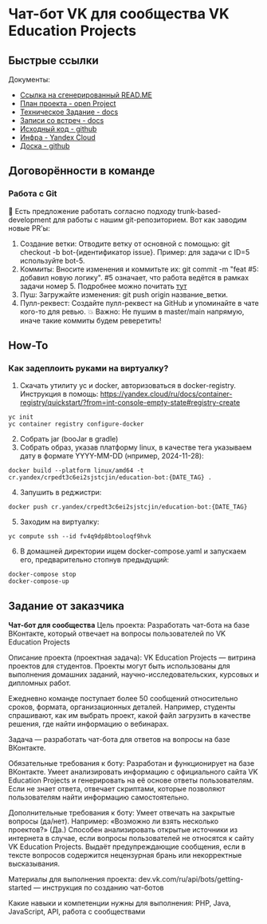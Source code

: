 # Чат-бот VK для сообщества VK Education Projects


## Быстрые ссылки
Документы:
- [Ссылка на сгенерированный READ.ME](https://education-bot.github.io/chatbot_backend/) 
- [План проекта - open Project](https://bot.openproject.com/projects/demo-project/gantt?query_props=%7B%22c%22%3A%5B%22id%22%2C%22type%22%2C%22subject%22%2C%22status%22%2C%22startDate%22%2C%22dueDate%22%2C%22duration%22%5D%2C%22hi%22%3Atrue%2C%22g%22%3A%22%22%2C%22is%22%3Atrue%2C%22tv%22%3Atrue%2C%22tll%22%3A%22%7B%5C%22left%5C%22%3A%5C%22startDate%5C%22%2C%5C%22right%5C%22%3A%5C%22dueDate%5C%22%2C%5C%22farRight%5C%22%3A%5C%22subject%5C%22%7D%22%2C%22tzl%22%3A%22auto%22%2C%22hla%22%3A%5B%22status%22%2C%22priority%22%2C%22dueDate%22%5D%2C%22t%22%3A%22startDate%3Aasc%22%2C%22f%22%3A%5B%7B%22n%22%3A%22status%22%2C%22o%22%3A%22*%22%2C%22v%22%3A%5B%5D%7D%5D%2C%22ts%22%3A%22PT0S%22%2C%22pp%22%3A20%2C%22pa%22%3A1%7D&name=all_open)
- [Техническое Задание - docs](https://docs.google.com/document/d/19xX0_TzsUeh8anVBXrrmLQitK8rfg4-bTEZgxep1v80/edit?tab=t.0#heading=h.smosd6gnwlpe)
- [Записи со встреч - docs](https://docs.google.com/document/d/1x_vvz8FY1ag239mr-hvxhA8hoBHkD0Q-6FLbSfdC5pE/edit?tab=t.0#heading=h.7lmazdrmff9o)
- [Исходный код - github](https://github.com/Education-bot/chatbot_backend)
- [Инфра - Yandex Cloud](https://console.yandex.cloud/folders/b1gbae6rrn6e2e7l80pc)
- [Доска - github](https://github.com/orgs/Education-bot/projects/2)


## Договорённости в команде
### Работа с Git
🧠 Есть предложение работать согласно подходу trunk-based-development для 
работы с нашим git-репозиторием. Вот как заводим новые PR'ы:
1. Создание ветки: Отводите ветку от основной с помощью: git checkout -b bot-{идентификатор issue}. Пример: для задачи с ID=5 используйте bot-5.
2. Коммиты: Вносите изменения и коммитьте их: git commit -m "feat #5: добавил новую логику". #5 означает, что работа ведётся в рамках задачи номер 5. Подробнее можно почитать [тут](https://www.conventionalcommits.org/ru)
3. Пуш: Загружайте изменения: git push origin название_ветки.
4. Пулл-реквест: Создайте пулл-реквест на GitHub и упоминайте в чате кого-то для ревью.
💥 Важно: Не пушим в master/main напрямую, иначе такие коммиты будем реверетить!


## How-To
### Как задеплоить руками на виртуалку?
1. Скачать утилиту yc и docker, авторизоваться в docker-registry. Инструкция в помощь: https://yandex.cloud/ru/docs/container-registry/quickstart/?from=int-console-empty-state#registry-create
```
yc init
yc container registry configure-docker
```

2. Собрать jar (booJar в gradle)
3. Собрать образ, указав платформу linux, в качестве тега указываем дату в формате YYYY-MM-DD (нпример, 2024-11-28):
```
docker build --platform linux/amd64 -t cr.yandex/crpedt3c6ei2sjstcjin/education-bot:{DATE_TAG} .
```
4. Запушить в реджистри:
```
docker push cr.yandex/crpedt3c6ei2sjstcjin/education-bot:{DATE_TAG}
```
5. Заходим на виртуалку:
```
yc compute ssh --id fv4q9dp8btooloqf9hvk
```
6. В домашней директории ищем docker-compose.yaml и запускаем его, предварительно стопнув предыдущий:
```
docker-compose stop
docker-compose-up
```


## Задание от заказчика
**Чат-бот для сообщества**
Цель проекта:
Разработать чат-бота на базе ВКонтакте, который отвечает на вопросы пользователей по VK Education Projects

Описание проекта (проектная задача):
VK Education Projects — витрина проектов для студентов. Проекты могут быть использованы для выполнения домашних заданий, научно-исследовательских, курсовых и дипломных работ. 

Ежедневно команде поступает более 50 сообщений относительно сроков, формата, организационных деталей. Например, студенты спрашивают, как им выбрать проект, какой файл загрузить в качестве решения, где найти информацию о вебинарах.

Задача — разработать чат-бота для ответов на вопросы на базе ВКонтакте. 

Обязательные требования к боту:
Разработан и функционирует на базе ВКонтакте.
Умеет анализировать информацию с официального сайта VK Education Projects и генерировать на её основе ответы пользователям.
Если не знает ответа, отвечает скриптами, которые позволяют пользователям найти информацию самостоятельно.

Дополнительные требования к боту: 
Умеет отвечать на закрытые вопросы (да/нет). Например: «Возможно ли взять несколько проектов?» (Да.)
Способен анализировать открытые источники из интернета в случае, если вопросы пользователей не относятся к сайту VK Education Projects.
Выдаёт предупреждающие сообщения, если в тексте вопросов содержится нецензурная брань или некорректные высказывания.

Материалы для выполнения проекта:
dev.vk.com/ru/api/bots/getting-started — инструкция по созданию чат-ботов

Какие навыки и компетенции нужны для выполнения:
PHP, Java, JavaScript, API, работа с сообществами 

